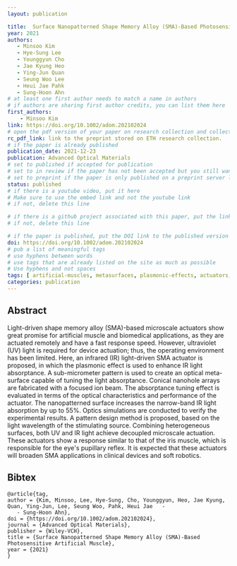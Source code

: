 ```yaml
---
layout: publication

title:  Surface Nanopatterned Shape Memory Alloy (SMA)-Based Photosensitive Artificial Muscle
year: 2021 
authors: 
   - Minsoo Kim
   - Hye-Sung Lee
   - Younggyun Cho
   - Jae Kyung Heo
   - Ying-Jun Quan
   - Seung Woo Lee
   - Heui Jae Pahk
   - Sung-Hoon Ahn
# at least one first author needs to match a name in authors
# if authors are sharing first author credits, you can list them here
first_authors: 
    - Minsoo Kim
link: https://doi.org/10.1002/adom.202102024
# open the pdf version of your paper on research collection and collect the link there
rc_pdf_link: link to the preprint stored on ETH research collection.
# if the paper is already published
publication_date: 2021-12-23
publication: Advanced Optical Materials
# set to published if accepted for publication
# set to in review if the paper has not been accepted but you still want a web presence for it
# set to preprint if the paper is only published on a preprint server like arxiv
status: published
# if there is a youtube video, put it here
# Make sure to use the embed link and not the youtube link
# if not, delete this line

# if there is a github project associated with this paper, put the link here
# if not, delete this line

# if the paper is published, put the DOI link to the published version
doi: https://doi.org/10.1002/adom.202102024
# pub a list of meaningful tags
# use hyphens between words
# use tags that are already listed on the site as much as possible
# Use hyphens and not spaces
tags: [ artificial-muscles, metasurfaces, plasmonic-effects, actuators, shape-memory-alloy, biomimetic ]
categories: publication
---
```


<!--
# The following are only suggestions of content that you can include on your publication.  
# Feel free to format this part as you prefer.)
-->
<!--
## News ##
#* **Date**: Some good news about your paper!
#* **Date**: Some older news.
-->
## Abstract ##
Light-driven shape memory alloy (SMA)-based microscale actuators show great promise for artificial muscle and biomedical applications, as they are actuated remotely and have a fast response speed. However, ultraviolet (UV) light is required for device actuation; thus, the operating environment has been limited. Here, an infrared (IR) light-driven SMA actuator is proposed, in which the plasmonic effect is used to enhance IR light absorptance. A sub-micrometer pattern is used to create an optical meta-surface capable of tuning the light absorptance. Conical nanohole arrays are fabricated with a focused ion beam. The absorptance tuning effect is evaluated in terms of the optical characteristics and performance of the actuator. The nanopatterned surface increases the narrow-band IR light absorption by up to 55%. Optics simulations are conducted to verify the experimental results. A pattern design method is proposed, based on the light wavelength of the stimulating source. Combining heterogeneous surfaces, both UV and IR light achieve decoupled microscale actuation. These actuators show a response similar to that of the iris muscle, which is responsible for the eye's pupillary reflex. It is expected that these actuators will broaden SMA applications in clinical devices and soft robotics.

<!--
## Some Videos ##
-->
<!--
# Adapt to the path address of your Youtube video (use the embed link and not the Youtube link)
-->
<!-- 
<div class="embed-responsive embed-responsive-16by9">
    <iframe class="embed-responsive-item" src="https://www.youtube.com/embed/XqZsoesa55w" allowfullscreen></iframe>
</div>
-->
<!--
## Some Figure ##
-->
<!--
# Adapt to the path of your image (example below when the file is in the folder "images" of the repo
-->
<!--
#![alt text for screen readers](/images/subretinal.png "Text to show on mouseover")
-->
<!--
## Links to Resources ##
-->
<!--
#* [A link to a research collection item](https://www.research-collection.ethz.ch/handle/20.500.11850/471234)
#* [A link to GitHub](https://www.github.com/ethz-msrl/Tesla)
-->
<!--
## Link to other papers from the website ##
-->
<!--
# If you want to link to another paper on this website (e.g. paper from the same project), you must use a relative path from the current page:
# "../../../yyyy/mm/dd/<publication_name>.html"
# where yyyy-mm-dd is the <publication_date> and the filename of the paper is <publication_date>-<publication_name>.markdown
# See the example below.
# (also try as much as possible to link the papers by common tags)
-->
<!--
#* [A link to a related paper on this website]({% link _posts/2021-01-20-modeling_emns.markdown %}).
-->

## Bibtex ##
~~~
@article{tag,
author = {Kim, Minsoo, Lee, Hye-Sung, Cho, Younggyun, Heo, Jae Kyung, Quan, Ying-Jun, Lee, Seung Woo, Pahk, Heui Jae   - 
   - Sung-Hoon Ahn},
doi = {https://doi.org/10.1002/adom.202102024},
journal = {Advanced Optical Materials},
publisher = {Wiley-VCH},
title = {Surface Nanopatterned Shape Memory Alloy (SMA)-Based Photosensitive Artificial Muscle},
year = {2021}
}
~~~

